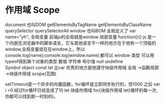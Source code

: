 # 作用域 Scope
document 也叫DOM 
  getElementsByTagName
  getElementsByClassName
  querySelector
  querySelectorAll
window 也叫BOM
  全局定义了 var name="yh";
  全局变量  前端js的全局就是window
  局部变量  function(){}
  js 是一个内嵌在浏览器中的脚本语言，它与其他语言不一样的地方在于他有一个顶级的window,全局变量挂在在window上，所以console.log(name);console.log(window.name);都可以
  window 类型 可以用typeof得到某个对象的类型
  数值 字符串 布尔值 null undefine  
  Symbol object
  const let 比var 优秀的地方是他遵守块级作用域
  全局 ->函数局部 ->块级作用域 
  scope(范围)

  setTimeout是一个异步的内置函数，for循环是立即同步执行的，但1000 之后 var i =0 经过for循环已经变成了10
  let 块级作用域 for{块级作用域 let}循环的每一次,你都可以找到那一时刻的i。